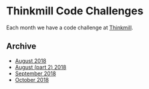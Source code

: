 Thinkmill Code Challenges
=========================

Each month we have a code challenge at [Thinkmill](https://thinkmill.com.au).

## Archive

- [August 2018](201808-coup/)
- [August (part 2) 2018](201808-sorting/)
- [September 2018](201809-binary-search-tree/)
- [October 2018](201810-maze/)
